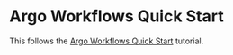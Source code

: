 # Argo Workflows Quick Start

This follows the [Argo Workflows Quick Start](https://argo-workflows.readthedocs.io/en/latest/quick-start/) tutorial.
